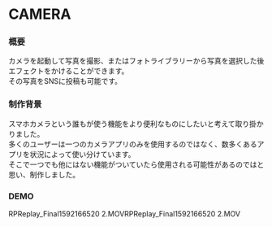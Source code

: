 # CAMERA　　

### 概要
カメラを起動して写真を撮影、またはフォトライブラリーから写真を選択した後エフェクトをかけることができます。  
その写真をSNSに投稿も可能です。  
  
### 制作背景
スマホカメラという誰もが使う機能をより便利なものにしたいと考えて取り掛かりました。  
多くのユーザーは一つのカメラアプリのみを使用するのではなく、数多くあるアプリを状況によって使い分けています。  
そこで一つでも他にはない機能がついていたら使用される可能性があるのではと思い、制作しました。  
  
### DEMO  
RPReplay_Final1592166520 2.MOVRPReplay_Final1592166520 2.MOV

